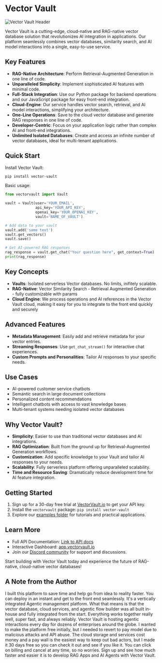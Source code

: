 # Vector Vault

![Vector Vault Header](https://images.squarespace-cdn.com/content/646ad2edeaaf682a9bbc36da/297fde6c-f5b4-4076-83bc-81dcfdbffebe/Vector+Vault+Header+5000.jpg)

Vector Vault is a cutting-edge, cloud-native and RAG-native vector database solution that revolutionizes AI integration in applications. Our platform seamlessly combines vector databases, similarity search, and AI model interactions into a single, easy-to-use service.

## Key Features

- **RAG-Native Architecture**: Perform Retrieval-Augmented Generation in one line of code.
- **Unparalleled Simplicity**: Implement sophisticated AI features with minimal code.
- **Full-Stack Integration**: Use our Python package for backend operations and our JavaScript package for easy front-end integration.
- **Cloud-Engine**: Our service handles vector search, retrieval, and AI model interactions, simplifying your architecture.
- **One-Line Operations**: Save to the cloud vector database and generate RAG responses in one line of code.
- **Developer-Centric**: Focus on your application logic rather than complex AI and front-end integrations.
- **Unlimited Isolated Databases**: Create and access an infinite number of vector databases, ideal for multi-tenant applications.

## Quick Start

Install Vector Vault:
```bash
pip install vector-vault
```

Basic usage:
```python
from vectorvault import Vault

vault = Vault(user='YOUR_EMAIL',
              api_key='YOUR_API_KEY', 
              openai_key='YOUR_OPENAI_KEY',
              vault='NAME_OF_VAULT')

# Add data to your vault
vault.add('some text')
vault.get_vectors()
vault.save()

# Get AI-powered RAG responses
rag_response = vault.get_chat("Your question here", get_context=True)
print(rag_response)
```


## Key Concepts

- **Vaults**: Isolated serverless Vector databases. No limits, inifitely scalable.
- **RAG-Native**: Vector Similarity Search - Retrieval Augmented Generation - fully customizable with params
- **Cloud Engine**: We process operations and AI references in the Vector Vault cloud, making it easy for you to integrate to the front end quickly and securely

## Advanced Features

- **Metadata Management**: Easily add and retrieve metadata for your vector entries.
- **Streaming Responses**: Use `get_chat_stream()` for interactive chat experiences.
- **Custom Prompts and Personalities**: Tailor AI responses to your specific needs.

## Use Cases

- AI-powered customer service chatbots
- Semantic search in large document collections
- Personalized content recommendations
- Intelligent chatbots with access to vast knowledge bases
- Multi-tenant systems needing isolated vector databases

## Why Vector Vault?

- **Simplicity**: Easier to use than traditional vector databases and AI integrations.
- **RAG Optimization**: Built from the ground up for Retrieval-Augmented Generation workflows.
- **Customization**: Add specific knowledge to your Vault and tailor AI responses to your needs.
- **Scalability**: Fully serverless platform offering unparalleled scalability.
- **Time and Resource Saving**: Dramatically reduce development time for AI feature integration.

## Getting Started

1. Sign up for a 30-day free trial at [VectorVault.io](https://vectorvault.io) to get your API key.
2. Install the `vectorvault` package: `pip install vector-vault`
3. Explore our [examples folder](https://github.com/John-Rood/VectorVault/tree/main/examples) for tutorials and practical applications.

## Learn More

- Full API Documentation: [Link to API docs](https://github.com/John-Rood/VectorVault/tree/main/fulldocs.md)
- Interactive Dashboard: [app.vectorvault.io](https://app.vectorvault.io)
- Join our [Discord community](https://discord.gg/AkMsP9Uq) for support and discussions.

Start building with Vector Vault today and experience the future of RAG-native, cloud-native vector databases!

## A Note from the Author
I built this platform to save time and help go from idea to reality faster. You can deploy in an instant and get to the front end seamlessly. It's a vertically integrated Agentic management platform. What that means is that the vector database, cloud services, and agentic flow builder was all built in-house and fully integrated from the start. Everything works together really well, super fast, and always reliably. Vector Vault is hosting agentic interactions every day for dozens of enterprises around the globe. I wanted to make the platform free initially, but I needed to revert to pay model due to malicious attacks and API abuse. The cloud storage and services cost money and a pay wall is the easiest way to keep out bad actors, but I made it 30 days free so you can check it out and see if you like it. You can click on billing and cancel at any time, so no worries. Sign up and see how much faster and easier it is to develop RAG Apps and AI Agents with Vector Vault.